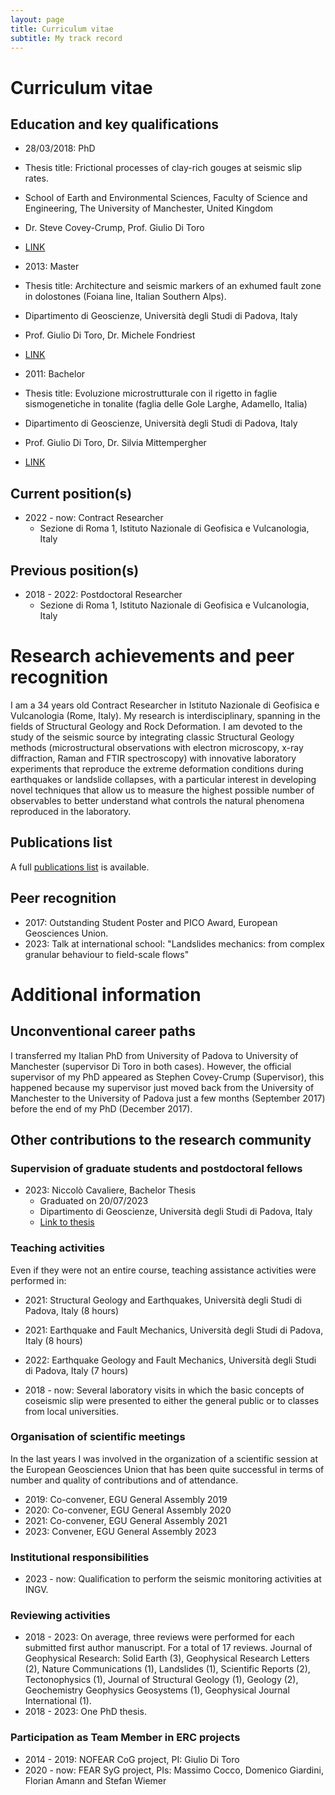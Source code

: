 ```yaml
---
layout: page
title: Curriculum vitae
subtitle: My track record
---
```

# Curriculum vitae

## Education and key qualifications

- 28/03/2018:	PhD
 - Thesis title: Frictional processes of clay-rich gouges at seismic slip rates.
 - School of Earth and Environmental Sciences, Faculty of Science and Engineering, The University of Manchester, United Kingdom
 - Dr. Steve Covey-Crump, Prof. Giulio Di Toro
 - [LINK](https://www.escholar.manchester.ac.uk/api/datastream?publicationPid=uk-ac-man-scw:314424&datastreamId=FULL-TEXT.PDF)

- 2013: Master
 - Thesis title: Architecture and seismic markers of an exhumed fault zone in dolostones (Foiana line, Italian Southern Alps).
 - Dipartimento di Geoscienze, Università degli Studi di Padova, Italy
 - Prof. Giulio Di Toro, Dr. Michele Fondriest
 - [LINK](https://thesis.unipd.it/handle/20.500.12608/17763)
  
- 2011: Bachelor
 - Thesis title: Evoluzione microstrutturale con il rigetto in faglie sismogenetiche in tonalite (faglia delle Gole Larghe, Adamello, Italia)
 - Dipartimento di Geoscienze, Università degli Studi di Padova, Italy
 - Prof. Giulio Di Toro, Dr. Silvia Mittempergher
 - [LINK](https://thesis.unipd.it/handle/20.500.12608/16221)
  	  
## Current position(s)

- 2022 - now: Contract Researcher
  - Sezione di Roma 1, Istituto Nazionale di Geofisica e Vulcanologia, Italy

## Previous position(s)

- 2018 - 2022: Postdoctoral Researcher
  - Sezione di Roma 1, Istituto Nazionale di Geofisica e Vulcanologia, Italy

# Research achievements and peer recognition
I am a 34 years old Contract Researcher in Istituto Nazionale di Geofisica e Vulcanologia (Rome, Italy). 
My research is interdisciplinary, spanning in the fields of Structural Geology and Rock Deformation. I am devoted to the study of the seismic source by integrating classic Structural Geology methods (microstructural observations with electron microscopy, x-ray diffraction, Raman and FTIR spectroscopy) with innovative laboratory experiments that reproduce the extreme deformation conditions during earthquakes or landslide collapses, with a particular interest in developing novel techniques that allow us to measure the highest possible number of observables to better understand what controls the natural phenomena reproduced in the laboratory.

## Publications list
A full [publications list](https://aretu.github.io/publications/) is available.

## Peer recognition
- 2017: Outstanding Student Poster and PICO Award, European Geosciences Union.
- 2023: Talk at international school: "Landslides mechanics: from complex granular behaviour to field-scale flows"

# Additional information

## Unconventional career paths

I transferred my Italian PhD from University of Padova to University of Manchester (supervisor Di Toro in both cases). However, the official supervisor of my PhD appeared as Stephen Covey-Crump (Supervisor), this happened because my supervisor just moved back from the University of Manchester to the University of Padova just a few months (September 2017) before the end of my PhD (December 2017).

## Other contributions to the research community

### Supervision of graduate students and postdoctoral fellows

- 2023:	Niccolò Cavaliere, Bachelor Thesis
  - Graduated on 20/07/2023
  - Dipartimento di Geoscienze, Università degli Studi di Padova, Italy
  - [Link to thesis](https://thesis.unipd.it/handle/20.500.12608/48966)

### Teaching activities
Even if they were not an entire course, teaching assistance activities were performed in:

- 2021: Structural Geology and Earthquakes, Università degli Studi di Padova, Italy (8 hours)
- 2021: Earthquake and Fault Mechanics, Università degli Studi di Padova, Italy (8 hours)
- 2022: Earthquake Geology and Fault Mechanics, Università degli Studi di Padova, Italy (7 hours)

- 2018 - now: Several laboratory visits in which the basic concepts of coseismic slip were presented to either the general public or to classes from local universities.

### Organisation of scientific meetings
In the last years I was involved in the organization of a scientific session at the European Geosciences Union that has been quite successful in terms of number and quality of contributions and of attendance.

- 2019: Co-convener, EGU General Assembly 2019 
- 2020: Co-convener, EGU General Assembly 2020 
- 2021: Co-convener, EGU General Assembly 2021
- 2023: Convener, EGU General Assembly 2023

### Institutional responsibilities
- 2023 - now: Qualification to perform the seismic monitoring activities at INGV.

### Reviewing activities
- 2018 - 2023: On average, three reviews were performed for each submitted first author manuscript. For a total of 17 reviews. Journal of Geophysical Research: Solid Earth (3), Geophysical Research Letters (2), Nature Communications (1), Landslides (1), Scientific Reports (2), Tectonophysics (1), Journal of Structural Geology (1), Geology (2), Geochemistry Geophysics Geosystems (1), Geophysical Journal International (1).
- 2018 - 2023: One PhD thesis.

### Participation as Team Member in ERC projects
- 2014 - 2019: NOFEAR CoG project, PI: Giulio Di Toro
- 2020 - now:	FEAR SyG project, PIs: Massimo Cocco, Domenico Giardini, Florian Amann and Stefan Wiemer
